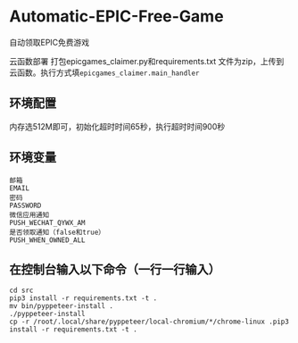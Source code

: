 # Automatic-EPIC-Free-Game
自动领取EPIC免费游戏

云函数部署
打包epicgames_claimer.py和requirements.txt
文件为zip，上传到云函数。执行方式填`epicgames_claimer.main_handler`

## 环境配置
内存选512M即可，初始化超时时间65秒，执行超时时间900秒

## 环境变量
```
邮箱
EMAIL
密码
PASSWORD
微信应用通知
PUSH_WECHAT_QYWX_AM
是否领取通知（false和true）
PUSH_WHEN_OWNED_ALL
```
## 在控制台输入以下命令（一行一行输入）

```
cd src
pip3 install -r requirements.txt -t .
mv bin/pyppeteer-install .
./pyppeteer-install
cp -r /root/.local/share/pyppeteer/local-chromium/*/chrome-linux .pip3 install -r requirements.txt -t .
```
